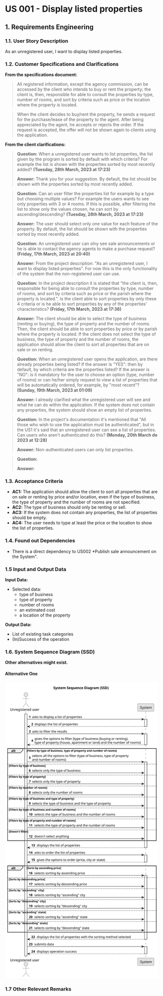 # US 001 - Display listed properties


## 1. Requirements Engineering


### 1.1. User Story Description

As an unregistered user, I want to display listed properties.


### 1.2. Customer Specifications and Clarifications


**From the specifications document:**

>   All registered information, except the agency commission, can be accessed by the client who intends to buy or rent the property; the client is, then, 
>   responsible for able to consult the properties by type, number of rooms, and sort by criteria such as price or the location where the property is located.

>	When the client decides to buy/rent the property, he sends a request for the purchase/lease of the property to the agent. After being appreciated by the agent, 
>   he accepts or rejects the order. If the request is accepted, the offer will not be shown again to clients using the application.


**From the client clarifications:**

> **Question:** When a unregistered user wants to list properties, the list given by the program is sorted by default with which criteria? For example the list 
>   is shown with the properties sorted by most recently added? **(Tuesday, 28th March, 2023 at 17:23)**
>
> **Answer:** Thank you for your suggestion. By default, the list should be shown with the properties sorted by most recently added.



> **Question:** Can an user filter the properties list for example by a type but choosing multiple values? For example the users wants to see only properties 
>   with 3 or 4 rooms. If this is possible, after filtering the list to show only the values chosen, he can sort by ascending/descending? 
> **(Tuesday, 28th March, 2023 at 17:23)**
>
> **Answer:** The user should select only one value for each feature of the property. By default, the list should be shown with the properties sorted 
>   by most recently added.



> **Question:** An unregistered user can olny see sale announcements or he is able to contact the agency agents to make a purchase request? 
> **(Friday, 17th March, 2023 at 20:40)**
>
> **Answer:** From the project description: "As an unregistered user, I want to display listed properties". For now this is the only functionality 
>   of the system that the non-registered user can use.



> **Question:** In the project description it is stated that "the client is, then, responsible for being able to consult the properties by type, 
>   number of rooms, and sort by criteria such as price or the parish where the property is located.". Is the client able to sort properties 
>   by only these 4 criteria or is he able to sort properties by any of the properties' characteristics? **(Friday, 17th March, 2023 at 17:38)**
>
> **Answer:** The client should be able to select the type of business (renting or buying), the type of property and the number of rooms. Then, the client 
>   should be able to sort properties by price or by parish where the property is located.
    If the client does not select the type of business, the type of property and the number of rooms, the application should allow the client to sort 
>   all properties that are on sale or on renting.



> **Question:** When an unregistered user opens the application, are there already properties being listed? If the answer is "YES": then by default, 
>   by which criteria are the properties listed? If the answer is "NO": is it mandatory for the user to choose an option (type, number of rooms) 
>   or can he/her simply request to view a list of properties that will be automatically ordered, for example, by "most recent"? 
> **(Sunday, 19th March, 2023 at 01:09)**
>
> **Answer:** I already clarified what the unregistered user will see and what he can do within the application. If the system does not contain 
>   any properties, the system should show an empty list of properties.



> **Question:** In the project's documentation it's mentioned that "All those who wish to use the application must be authenticated", 
>   but in the US1 it's said that an unregistered user can see a list of properties. Can users who aren't authenticated do this? 
> **(Monday, 20th March de 2023 at 12:28)**
>
> **Answer:** Non-authenticated users can only list properties.


> **Question:** 
> 
> **Answer:** 


### 1.3. Acceptance Criteria

* **AC1:** The application should allow the client to sort all properties that are on sale or renting by price and/or location, even if the type of business, the type of property and the number of rooms are not specified.
* **AC2:** The type of business should only be renting or sell.
* **AC3:** If the system does not contain any properties, the list of properties should be empty.
* **AC4:** The user needs to type at least the price or the location to show the list of properties.

### 1.4. Found out Dependencies

* There is a direct dependency to US002 *Publish sale announcement on the System".


### 1.5 Input and Output Data

**Input Data:**

* Selected data:
  * type of business
  * type of property
  * number of rooms
  * an estimated cost
  * a location of the property


**Output Data:**

* List of existing task categories
* (In)Success of the operation


### 1.6. System Sequence Diagram (SSD)

**Other alternatives might exist.**


#### Alternative One

![System Sequence Diagram](svg/us01-system-sequence-diagram-System_Sequence_Diagram__SSD_.svg)


### 1.7 Other Relevant Remarks

